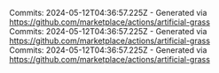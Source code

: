 Commits: 2024-05-12T04:36:57.225Z - Generated via https://github.com/marketplace/actions/artificial-grass
<br>
Commits: 2024-05-12T04:36:57.225Z - Generated via https://github.com/marketplace/actions/artificial-grass
<br>
Commits: 2024-05-12T04:36:57.225Z - Generated via https://github.com/marketplace/actions/artificial-grass
<br>
